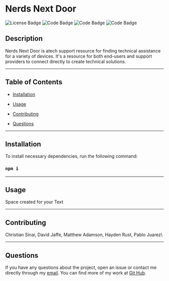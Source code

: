 
  # Nerds Next Door
  ![License Badge](https://img.shields.io/badge/License-MIT-blue) 
  ![Code Badge](https://img.shields.io/badge/JavaScript-100%25-green)
  ![Code Badge](https://img.shields.io/badge/JavaScript-100%25-green)
  ![Code Badge](https://img.shields.io/badge/JavaScript-100%25-green)
  
  ## Description

  Nerds Next Door is atech support resource for finding technical assistance for a variety of devices. It's a resource for both end-users and support providers to connect directly to create technical solutions.


---
  ## Table of Contents
  
  * [Installation](#installastion)

  * [Usage](#usage)

  * [Contributing](#contributing)

  * [Questions](#questions)


---
  ## Installation

  To install necessary dependencies, run the following command:
  
  ### ```npm i```


---
  ## Usage
 
  Space created for your Text



---  
  ## Contributing

  Christian Sinai, David Jaffe, Matthew Adamson, Hayden Rust, Pablo Juarez\

  
---  
  ## Questions
  
  If you have any questions about the project, open an issue or contact me directly through my [email](mailto:weekdaypablo@gmail.com).
  You can find more of my work at [Git Hub](https://github.com/pabloivanjuarez).

